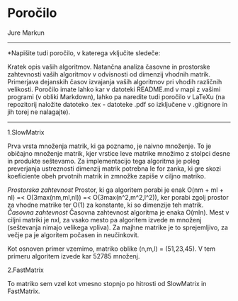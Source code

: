 # Poročilo

Jure Markun

********************************************
*Napišite tudi poročilo, v katerega vključite sledeče:

Kratek opis vaših algoritmov.
Natančna analiza časovne in prostorske zahtevnosti vaših algoritmov v odvisnosti od dimenzij vhodnih matrik.
Primerjava dejanskih časov izvajanja vaših algoritmov pri vhodih različnih velikosti.
Poročilo imate lahko kar v datoteki README.md v mapi z vašimi programi (v obliki Markdown), lahko pa naredite tudi poročilo v LaTeXu (na repozitorij naložite datoteko .tex - datoteke .pdf so izključene v .gitignore in jih torej ne nalagajte).
*******************************************

1.SlowMatrix

Prva vrsta množenja matrik, ki ga poznamo, je naivno množenje. To je običajno množenje matrik, kjer vrstice leve matrike množimo z stolpci desne in produkte seštevamo. Za implementacijo tega algoritma je poleg preverjanja ustreznosti dimenzij matrik potrebna le for zanka, ki gre skozi koeficiente obeh prvotnih matrik in zmnožke zapiše v ciljno matriko.

*Prostorska zahtevnost*
Prostor, ki ga algoritem porabi je enak O(nm + ml + nl) =< O(3max(nm,ml,nl)) =< O(3max(n^2,m^2,l^2)), ker porabi zgolj prostor za vhodne matrike ter O(1) za konstante, ki so dimenzije teh matrik.
*Časovna zahtevnost*
Časovna zahtevnost algoritma je enaka O(mln). Mest v ciljni matriki je nxl, za vsako mesto pa algoritem izvede m množenj (seštevanja nimajo velikega vpliva). Za majhne matrike je to sprejemljivo, za večje pa je algoritem počasen in neučinkovit.

Kot osnoven primer vzemimo, matriko oblike (n,m,l) = (51,23,45). V tem primeru algoritem izvede kar 52785 množenj.

2.FastMatrix

To matriko sem vzel kot vmesno stopnjo po hitrosti od SlowMatrix in FastMatrix.
